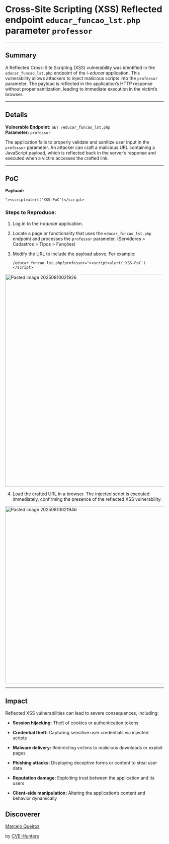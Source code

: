 # Cross-Site Scripting (XSS) Reflected endpoint `educar_funcao_lst.php` parameter `professor`

---

## Summary

A Reflected Cross-Site Scripting (XSS) vulnerability was identified in the `educar_funcao_lst.php` endpoint of the _i-educar_ application. This vulnerability allows attackers to inject malicious scripts into the `professor` parameter. The payload is reflected in the application’s HTTP response without proper sanitization, leading to immediate execution in the victim’s browser.

---

## Details

**Vulnerable Endpoint:** `GET /educar_funcao_lst.php`  
**Parameter:** `professor`

The application fails to properly validate and sanitize user input in the `professor` parameter. An attacker can craft a malicious URL containing a JavaScript payload, which is reflected back in the server’s response and executed when a victim accesses the crafted link.

---

## PoC

**Payload:**

`"><script>alert('XSS-PoC')</script>`

### Steps to Reproduce:

1. Log in to the _i-educar_ application.
    
2. Locate a page or functionality that uses the `educar_funcao_lst.php` endpoint and processes the `professor` parameter. (Servidores > Cadastros > Tipos > Funções)
    
3. Modify the URL to include the payload above. For example:
    
    `/educar_funcao_lst.php?professor="><script>alert('XSS-PoC')</script>`

<img width="1391" height="676" alt="Pasted image 20250810021926" src="https://github.com/user-attachments/assets/95ca4b9b-e64d-4c66-8950-c732b7f0c1ba" />


4. Load the crafted URL in a browser. The injected script is executed immediately, confirming the presence of the reflected XSS vulnerability.

<img width="1133" height="563" alt="Pasted image 20250810021946" src="https://github.com/user-attachments/assets/ff27b21f-1316-40e9-8257-1edd5dfb66bf" />



---

## Impact

Reflected XSS vulnerabilities can lead to severe consequences, including:

- **Session hijacking:** Theft of cookies or authentication tokens
    
- **Credential theft:** Capturing sensitive user credentials via injected scripts
    
- **Malware delivery:** Redirecting victims to malicious downloads or exploit pages
    
- **Phishing attacks:** Displaying deceptive forms or content to steal user data
    
- **Reputation damage:** Exploiting trust between the application and its users
    
- **Client-side manipulation:** Altering the application’s content and behavior dynamically


## Discoverer

[Marcelo Queiroz](www.linkedin.com/in/marceloqueirozjr)

by [CVE-Hunters](https://github.com/Sec-Dojo-Cyber-House/cve-hunters)
